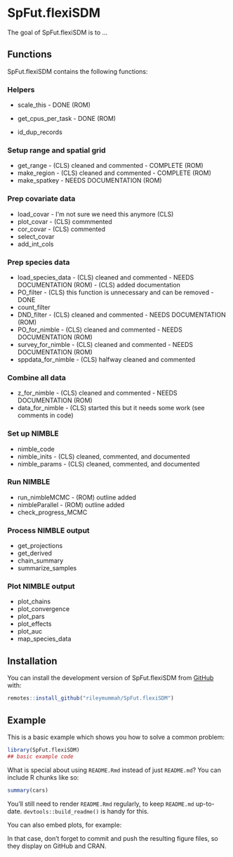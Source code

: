 
# SpFut.flexiSDM

<!-- badges: start -->
<!-- badges: end -->

The goal of SpFut.flexiSDM is to …

## Functions

SpFut.flexiSDM contains the following functions:

### Helpers
- scale_this - DONE (ROM)
- get_cpus_per_task - DONE (ROM)

- id_dup_records


### Setup range and spatial grid

- get_range - (CLS) cleaned and commented - COMPLETE (ROM)
- make_region - (CLS) cleaned and commented - COMPLETE (ROM)
- make_spatkey - NEEDS DOCUMENTATION (ROM)

### Prep covariate data

- load_covar - I'm not sure we need this anymore (CLS)
- plot_covar - (CLS) commmented
- cor_covar - (CLS) commented
- select_covar
- add_int_cols

### Prep species data

- load_species_data - (CLS) cleaned and commented - NEEDS DOCUMENTATION (ROM) - (CLS) added documentation
- PO_filter - (CLS) this function is unnecessary and can be removed - DONE
- count_filter
- DND_filter - (CLS) cleaned and commented - NEEDS DOCUMENTATION (ROM)
- PO_for_nimble - (CLS) cleaned and commented - NEEDS DOCUMENTATION (ROM)
- survey_for_nimble - (CLS) cleaned and commented - NEEDS DOCUMENTATION (ROM)
- sppdata_for_nimble - (CLS) halfway cleaned and commented

### Combine all data

- z_for_nimble - (CLS) cleaned and commented - NEEDS DOCUMENTATION (ROM)
- data_for_nimble - (CLS) started this but it needs some work (see comments in code)

### Set up NIMBLE

- nimble_code
- nimble_inits - (CLS) cleaned, commented, and documented
- nimble_params - (CLS) cleaned, commented, and documented

### Run NIMBLE

- run_nimbleMCMC - (ROM) outline added
- nimbleParallel - (ROM) outline added
- check_progress_MCMC

### Process NIMBLE output

- get_projections
- get_derived
- chain_summary
- summarize_samples

### Plot NIMBLE output

- plot_chains
- plot_convergence
- plot_pars
- plot_effects
- plot_auc
- map_species_data

## Installation

You can install the development version of SpFut.flexiSDM from
[GitHub](https://github.com/) with:

``` r
remotes::install_github("rileymummah/SpFut.flexiSDM")
```

## Example

This is a basic example which shows you how to solve a common problem:

``` r
library(SpFut.flexiSDM)
## basic example code
```

What is special about using `README.Rmd` instead of just `README.md`?
You can include R chunks like so:

``` r
summary(cars)
```

You’ll still need to render `README.Rmd` regularly, to keep `README.md`
up-to-date. `devtools::build_readme()` is handy for this.

You can also embed plots, for example:

In that case, don’t forget to commit and push the resulting figure
files, so they display on GitHub and CRAN.

